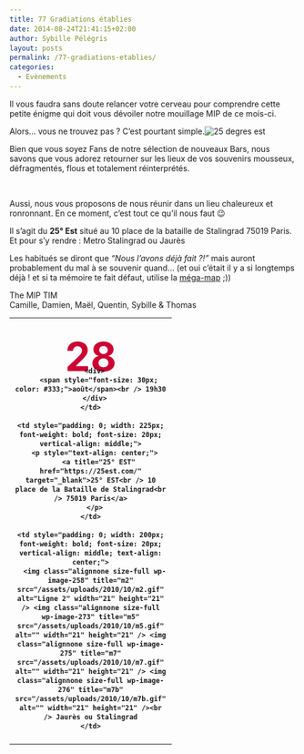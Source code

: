 ```yaml
---
title: 77 Gradiations établies
date: 2014-08-24T21:41:15+02:00
author: Sybille Pélégris
layout: posts
permalink: /77-gradiations-etablies/
categories:
  - Evènements
---
```

Il vous faudra sans doute relancer votre cerveau pour comprendre cette petite énigme qui doit vous dévoiler notre mouillage MIP de ce mois-ci.

Alors&#8230; vous ne trouvez pas ? C&#8217;est pourtant simple.<img class="alignleft wp-image-2836 size-medium" src="/assets/uploads/2014/08/25-degres-est-300x154.png" alt="25 degres est" width="300" height="154" />

Bien que vous soyez Fans de notre sélection de nouveaux Bars, nous savons que vous adorez retourner sur les lieux de vos souvenirs mousseux, défragmentés, flous et totalement réinterprétés.

&nbsp;

Aussi, nous vous proposons de nous réunir dans un lieu chaleureux et ronronnant. En ce moment, c&#8217;est tout ce qu&#8217;il nous faut 😉

Il s&#8217;agit du **25° Est** situé au 10 place de la bataille de Stalingrad 75019 Paris.  
Et pour s&#8217;y rendre : Metro Stalingrad ou Jaurès

Les habitués se diront que _&#8220;Nous l&#8217;avons déjà fait ?!&#8221;_ mais auront probablement du mal à se souvenir quand&#8230; (et oui c&#8217;était il y a si longtemps déjà ! et si ta mémoire te fait défaut, utilise la [méga-map](/la-mega-map-de-la-mip/ "La MEGA-Map de la MIP !") ;))

The MIP TIM  
Camille, Damien, Maël, Quentin, Sybille & Thomas

<table>
  <tr>
    <td style="padding: 10px; width: 120px; font-weight: bold; vertical-align: middle; text-align: center;">
      <div style="height: 45px; font-size: 70px; color: #cc0033; margin-top: 15px;">
        28
      </div>
      
      <div>
        <span style="font-size: 30px; color: #333;">août</span><br /> 19h30
      </div>
    </td>
    
    <td style="padding: 0; width: 225px; font-weight: bold; font-size: 20px; vertical-align: middle;">
      <p style="text-align: center;">
        <a title="25° EST" href="https://25est.com/" target="_blank">25° EST<br /> 10 place de la Bataille de Stalingrad<br /> 75019 Paris</a>
      </p>
    </td>
    
    <td style="padding: 0; width: 200px; font-weight: bold; font-size: 20px; vertical-align: middle; text-align: center;">
      <img class="alignnone size-full wp-image-258" title="m2" src="/assets/uploads/2010/10/m2.gif" alt="Ligne 2" width="21" height="21" /> <img class="alignnone size-full wp-image-273" title="m5" src="/assets/uploads/2010/10/m5.gif" alt="" width="21" height="21" /> <img class="alignnone size-full wp-image-275" title="m7" src="/assets/uploads/2010/10/m7.gif" alt="" width="21" height="21" /> <img class="alignnone size-full wp-image-276" title="m7b" src="/assets/uploads/2010/10/m7b.gif" alt="" width="21" height="21" /><br /> Jaurès ou Stalingrad
    </td>
  </tr>
</table>
